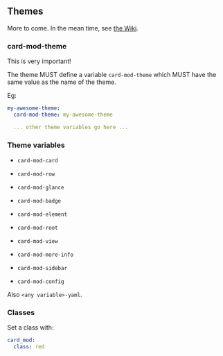 ## Themes

More to come. In the mean time, see [the Wiki](https://github.com/thomasloven/lovelace-card-mod/wiki/Card-mod-Themes).

### card-mod-theme

This is very important!

The theme MUST define a variable `card-mod-theme` which MUST have the same value as the name of the theme.

Eg:

```yaml
my-awesome-theme:
  card-mod-theme: my-awesome-theme

  ... other theme variables go here ...
```

### Theme variables

- `card-mod-card`
- `card-mod-row`
- `card-mod-glance`
- `card-mod-badge`
- `card-mod-element`

- `card-mod-root`
- `card-mod-view`
- `card-mod-more-info`
- `card-mod-sidebar`
- `card-mod-config`

Also `<any variable>-yaml`.

### Classes

Set a class with:

```yaml
card_mod:
  class: red
```

